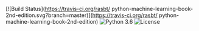 [![Build Status](https://travis-ci.org/rasbt/ python-machine-learning-book-2nd-edition.svg?branch=master)](https://travis-ci.org/rasbt/ python-machine-learning-book-2nd-edition)
![Python 3.6](https://img.shields.io/badge/Python-3.6-blue.svg)
![License](https://img.shields.io/badge/Code%20License-MIT-blue.svg)

